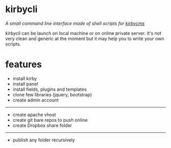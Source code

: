 # kirbycli
*A small command line interface made of shell scripts for [kirbycms](http://getkirby.com)*

_kirbycli_ can be launch on local machine or on online private server. It's not very clean and generic at the moment but it may help you to write your own scripts.

# features 

- install kirby
- install panel
- install fields, plugins and templates
- clone few libraries (jquery, bootstrap)
- create admin account
****
- create apache vhost 
- create git bare repos to push online
- create Dropbox share folder
****

- publish any folder recursively

